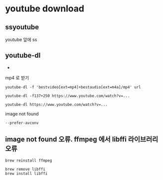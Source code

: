 # youtube download

## ssyoutube
youtube 앞에 ss

## youtube-dl
* [](https://github.com/ytdl-org/youtube-dl)

mp4 로 받기
```
youtube-dl -f 'bestvideo[ext=mp4]+bestaudio[ext=m4a]/mp4' url
```

```
youtube-dl -f137+250 https://www.youtube.com/watch?v=... 
```

```
youtube-dl https://www.youtube.com/watch?v=...
```

image not found
```
--prefer-avconv
```

## image not found 오류. ffmpeg 에서 libffi 라이브러리 오류
```
brew reinstall ffmpeg
```

```
brew remove libffi
brew install libffi
```
